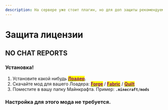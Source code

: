 ```yaml
---
description: На сервере уже стоит плагин, но для доп защиты рекомендуем этот мод.
---
```


# Защита лицензии

## NO CHAT REPORTS

### Установка!

1. Установите какой нибудь [<mark style="color:purple;">**Лоадер**</mark>](../dopolnitelnye-mody/start-moddinga.md).
2. Скачайте мод для вашего Лоадера:  [<mark style="color:purple;">**Forge**</mark>](https://modrinth.com/mod/no-chat-reports/changelog?g=1.19.3\&l=forge) / [<mark style="color:purple;">**Fabric**</mark>](https://modrinth.com/mod/no-chat-reports/changelog?g=1.19.3\&l=fabric) / [<mark style="color:purple;">**Quilt**</mark>](https://modrinth.com/mod/no-chat-reports/changelog?g=1.19.3\&l=fabric)
3. Поместите в вашу папку Майнкрафта. Пример: **`.minecraft/mods`**

### Настройка для этого мода не требуется.&#x20;
